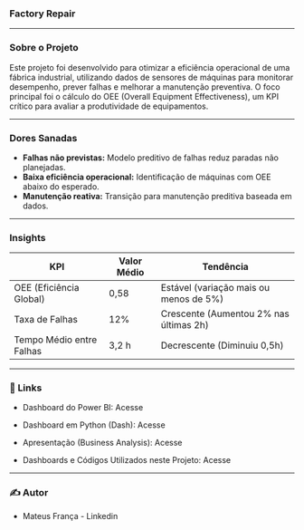 ### Factory Repair

<hr>

### Sobre o Projeto

Este projeto foi desenvolvido para otimizar a eficiência operacional de uma fábrica industrial, utilizando dados de sensores de máquinas para monitorar desempenho, prever falhas e melhorar a manutenção preventiva. O foco principal foi o cálculo do OEE (Overall Equipment Effectiveness), um KPI crítico para avaliar a produtividade de equipamentos.

<hr>

### Dores Sanadas

- <b>Falhas não previstas:</b> Modelo preditivo de falhas reduz paradas não planejadas.
- <b>Baixa eficiência operacional:</b> Identificação de máquinas com OEE abaixo do esperado.
- <b>Manutenção reativa:</b> Transição para manutenção preditiva baseada em dados.

<hr>

### Insights

<table>
  <thead>
    <tr>
      <th>KPI</th>
      <th>Valor Médio</th>
      <th>Tendência</th>
    </tr>
  </thead>
  <tbody>
    <tr>
      <td>OEE (Eficiência Global)</td>
      <td>0,58</td>
      <td>Estável (variação mais ou menos de 5%)</td>
    </tr>
    <tr>
      <td>Taxa de Falhas</td>
      <td>12%</td>
      <td>Crescente (Aumentou 2% nas últimas 2h)</td>
    </tr>
    <tr>
      <td>Tempo Médio entre Falhas</td>
      <td>3,2 h</td>
      <td>Decrescente (Diminuiu 0,5h)</td>
    </tr>
  </tbody>
</table>

<hr>

### 🔗 Links

- Dashboard do Power BI: Acesse

- Dashboard em Python (Dash): Acesse

- Apresentação (Business Analysis): Acesse

- Dashboards e Códigos Utilizados neste Projeto: Acesse

<hr>

### ✍️ Autor

- Mateus França - Linkedin
